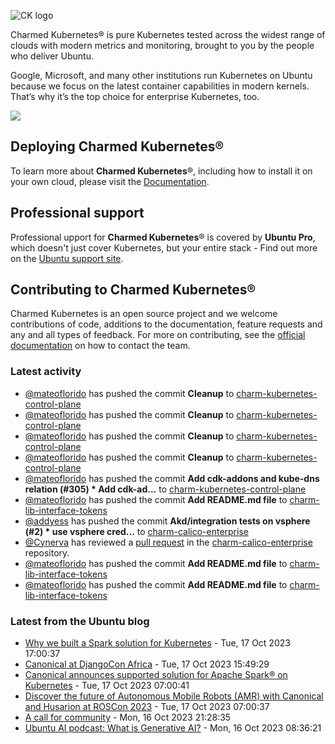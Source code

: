 ![CK logo](https://assets.ubuntu.com/v1/451d4cf4-Charmed+Kubernetes_RGB_onWhite_2022.svg)

Charmed Kubernetes® is pure Kubernetes tested across the widest range of clouds with modern metrics and monitoring, brought to you by the people who deliver Ubuntu.

Google, Microsoft, and many other institutions run Kubernetes on Ubuntu because we focus on the latest container capabilities in modern kernels. That’s why it’s the top choice for enterprise Kubernetes, too.

![](https://assets.ubuntu.com/v1/843c77b6-juju-at-a-glace.svg)

## Deploying Charmed Kubernetes®

To learn more about **Charmed Kubernetes**®, including how to install it on your own cloud, please visit the [Documentation][docs].

## Professional support

Professional upport for **Charmed Kubernetes**® is covered by **Ubuntu Pro**, which doesn't just cover Kubernetes, but your entire stack - Find out more on the [Ubuntu support site](https://ubuntu.com/support).

## Contributing to Charmed Kubernetes®

Charmed Kubernetes is an open source project and we welcome contributions of code, additions to the documentation, feature requests and any and all types of feedback. For more on contributing, see the [official documentation][get-in-touch] on how to contact the team.

<!-- LINKS -->
[docs]: https://ubuntu.com/kubernetes/docs
[get-in-touch]: https://ubuntu.com/kubernetes/docs/get-in-touch

### Latest activity

<!-- activity starts -->
 - [@mateoflorido](https://github.com/mateoflorido) has pushed the commit **Cleanup** to [charm-kubernetes-control-plane](https://github.com/charmed-kubernetes/charm-kubernetes-control-plane)
 - [@mateoflorido](https://github.com/mateoflorido) has pushed the commit **Cleanup** to [charm-kubernetes-control-plane](https://github.com/charmed-kubernetes/charm-kubernetes-control-plane)
 - [@mateoflorido](https://github.com/mateoflorido) has pushed the commit **Cleanup** to [charm-kubernetes-control-plane](https://github.com/charmed-kubernetes/charm-kubernetes-control-plane)
 - [@mateoflorido](https://github.com/mateoflorido) has pushed the commit **Cleanup** to [charm-kubernetes-control-plane](https://github.com/charmed-kubernetes/charm-kubernetes-control-plane)
 - [@mateoflorido](https://github.com/mateoflorido) has pushed the commit **Add cdk-addons and kube-dns relation (#305)  * Add cdk-ad...** to [charm-kubernetes-control-plane](https://github.com/charmed-kubernetes/charm-kubernetes-control-plane)
 - [@mateoflorido](https://github.com/mateoflorido) has pushed the commit **Add README.md file** to [charm-lib-interface-tokens](https://github.com/charmed-kubernetes/charm-lib-interface-tokens)
 - [@addyess](https://github.com/addyess) has pushed the commit **Akd/integration tests on vsphere (#2)  * use vsphere cred...** to [charm-calico-enterprise](https://github.com/charmed-kubernetes/charm-calico-enterprise)
 - [@Cynerva](https://github.com/Cynerva) has reviewed a [pull request](https://github.com/charmed-kubernetes/charm-calico-enterprise/pull/2) in the [charm-calico-enterprise](https://github.com/charmed-kubernetes/charm-calico-enterprise) repository.
 - [@mateoflorido](https://github.com/mateoflorido) has pushed the commit **Add README.md file** to [charm-lib-interface-tokens](https://github.com/charmed-kubernetes/charm-lib-interface-tokens)
 - [@mateoflorido](https://github.com/mateoflorido) has pushed the commit **Add README.md file** to [charm-lib-interface-tokens](https://github.com/charmed-kubernetes/charm-lib-interface-tokens)
<!-- activity ends -->

<!-- roadmap starts -->

<!-- roadmap ends -->

### Latest from the Ubuntu blog

<!-- blog starts -->
* [Why we built a Spark solution for Kubernetes](https://ubuntu.com//blog/why-we-built-a-spark-solution-for-kubernetes) - Tue, 17 Oct 2023 17:00:37 
* [Canonical at DjangoCon Africa](https://ubuntu.com//blog/canonical-at-djangocon-africa) - Tue, 17 Oct 2023 15:49:29 
* [Canonical announces supported solution for Apache Spark® on Kubernetes](https://ubuntu.com//blog/canonical-releases-charmed-spark) - Tue, 17 Oct 2023 07:00:41 
* [Discover the future of Autonomous Mobile Robots (AMR) with Canonical and Husarion at ROSCon 2023](https://ubuntu.com//blog/amr-with-canonical-and-husarion) - Tue, 17 Oct 2023 07:00:37 
* [A call for community](https://ubuntu.com//blog/a-call-for-community) - Mon, 16 Oct 2023 21:28:35 
* [Ubuntu AI podcast: What is Generative AI?](https://ubuntu.com//blog/ubuntu-ai-podcast-what-is-generative-ai) - Mon, 16 Oct 2023 08:36:21 
<!-- blog ends -->
